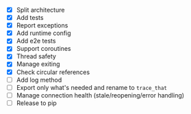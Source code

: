 - [x] Split architecture
- [x] Add tests
- [x] Report exceptions
- [x] Add runtime config
- [x] Add e2e tests
- [x] Support coroutines
- [x] Thread safety
- [x] Manage exiting
- [x] Check circular references
- [ ] Add log method
- [ ] Export only what's needed and rename to `trace_that`
- [ ] Manage connection health (stale/reopening/error handling)
- [ ] Release to pip
